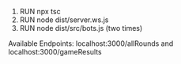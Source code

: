 1) RUN npx tsc
2) RUN node dist/server.ws.js
3) RUN node dist/src/bots.js (two times)

Available Endpoints: localhost:3000/allRounds and localhost:3000/gameResults
